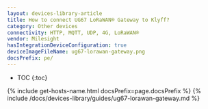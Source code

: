 ```yaml
---
layout: devices-library-article
title: How to connect UG67 LoRaWAN® Gateway to Klyff?
category: Other devices
connectivity: HTTP, MQTT, UDP, 4G, LoRaWAN®
vendor: Milesight
hasIntegrationDeviceConfiguration: true
deviceImageFileName: ug67-lorawan-gateway.png
docsPrefix: pe/
---
```


* TOC
{:toc}

{% include get-hosts-name.html docsPrefix=page.docsPrefix %}
{% include /docs/devices-library/guides/ug67-lorawan-gateway.md %}
